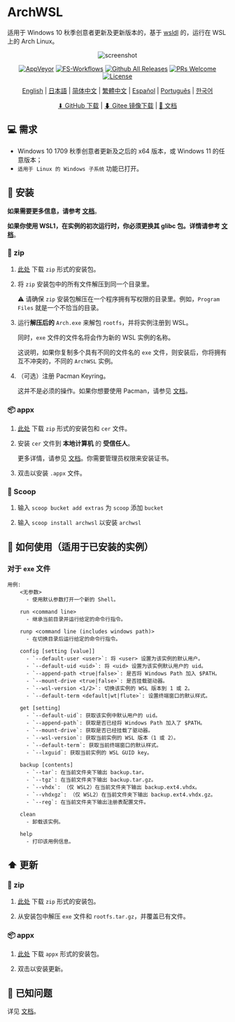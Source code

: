 # ArchWSL

适用于 Windows 10 秋季创意者更新及更新版本的，基于 [wsldl](https://github.com/yuk7/wsldl) 的，运行在 WSL 上的 Arch Linux。

<div align="center">

![screenshot](https://raw.githubusercontent.com/wiki/yuk7/wsldl/img/Arch_Alpine_Ubuntu.png)

[![AppVeyor](https://img.shields.io/appveyor/ci/yuk7/ArchWSL.svg?logo=Windows&style=flat-square)](https://ci.appveyor.com/project/yuk7/archwsl)
[![FS-Workflows](https://img.shields.io/github/workflow/status/yuk7/ArchWSL-FS/Continuous%20Integration?logo=Linux&style=flat-square)](https://github.com/yuk7/ArchWSL-FS/actions)
[![Github All Releases](https://img.shields.io/github/downloads/yuk7/ArchWSL/total.svg?style=flat-square)](https://github.com/yuk7/ArchWSL/releases/latest)
[![PRs Welcome](https://img.shields.io/badge/PRs-welcome-brightgreen.svg?style=flat-square)](https://makeapullrequest.com)
[![License](https://img.shields.io/github/license/yuk7/ArchWSL.svg?style=flat-square)](https://github.com/yuk7/ArchWSL/blob/master/LICENSE)

[English](https://github.com/yuk7/ArchWSL/blob/master/README.md) | [日本語]([README_ja.md](https://github.com/yuk7/ArchWSL/blob/master/i18n/README_ja.md)) | [简体中文](https://github.com/yuk7/ArchWSL/blob/master/i18n/README_zh-cn.md) | [繁體中文](https://github.com/yuk7/ArchWSL/blob/master/README_zh-tw.md) | [Español](https://github.com/yuk7/ArchWSL/blob/master/README_es.md) | [Português](https://github.com/yuk7/ArchWSL/blob/master/README_pt-br.md) | [한국어](https://github.com/yuk7/ArchWSL/blob/master/README_ko-kr.md)

[⬇ GitHub 下载](https://github.com/yuk7/ArchWSL/releases/latest) | [⬇ Gitee 镜像下载](https://gitee.com/yuk7/archwsl-mirror) | [📓 文档](https://wsldl-pg.github.io/ArchW-docs/)

</div>

## 💻 需求

- Windows 10 1709 秋季创意者更新及之后的 x64 版本，或 Windows 11 的任意版本；
- `适用于 Linux 的 Windows 子系统` 功能已打开。

## 💾 安装

**如果需要更多信息，请参考 [文档](https://wsldl-pg.github.io/ArchW-docs/How-to-Setup)**。

**如果你使用 WSL1，在实例的初次运行时，你必须更换其 glibc 包。详情请参考 [文档](https://wsldl-pg.github.io/ArchW-docs/How-to-Setup)**。

### 📁 zip

1. [此处](https://github.com/yuk7/ArchWSL/releases/latest) 下载 `zip` 形式的安装包。

2. 将 `zip` 安装包中的所有文件解压到同一个目录里。

    ⚠️ 请确保 `zip` 安装包解压在一个程序拥有写权限的目录里。例如，`Program Files` 就是一个不恰当的目录。

3. 运行**解压后的** `Arch.exe` 来解包 `rootfs`，并将实例注册到 WSL。

    同时，`exe` 文件的文件名将会作为新的 WSL 实例的名称。

    这说明，如果你复制多个具有不同的文件名的 `exe` 文件，则安装后，你将拥有互不冲突的，不同的 `ArchWSL` 实例。

4. （可选）注册 Pacman Keyring。

    这并不是必须的操作。如果你想要使用 Pacman，请参见 [文档](https://wsldl-pg.github.io/ArchW-docs/How-to-Setup/#initialize-keyring)。

### 📦 appx

1. [此处](https://github.com/yuk7/ArchWSL/releases/latest) 下载 `zip` 形式的安装包和 `cer` 文件。

2. 安装 `cer` 文件到 **本地计算机** 的 **受信任人**。

    更多详情，请参见 [文档](https://wsldl-pg.github.io/ArchW-docs/Install-Certificate)。你需要管理员权限来安装证书。

3. 双击以安装 `.appx` 文件。

### 🥄 Scoop

1. 输入 `scoop bucket add extras` 为 `scoop` 添加 `bucket`

2. 输入 `scoop install archwsl` 以安装 `archwsl`

## 📝 如何使用（适用于已安装的实例）

### 对于 `exe` 文件

```dos
用例:
    <无参数>
      - 使用默认参数打开一个新的 Shell。

    run <command line>
      - 继承当前目录并运行给定的命令行指令。

    runp <command line (includes windows path)>
      - 在切换目录后运行给定的命令行指令。

    config [setting [value]]
      - `--default-user <user>`: 将 <user> 设置为该实例的默认用户。
      - `--default-uid <uid>`: 将 <uid> 设置为该实例默认用户的 uid。
      - `--append-path <true|false>`: 是否将 Windows Path 加入 $PATH。
      - `--mount-drive <true|false>`: 是否挂载驱动器。
      - `--wsl-version <1/2>`: 切换该实例的 WSL 版本到 1 或 2。
      - `--default-term <default|wt|flute>`: 设置终端窗口的默认样式。

    get [setting]
      - `--default-uid`: 获取该实例中默认用户的 uid。
      - `--append-path`: 获取是否已经将 Windows Path 加入了 $PATH。
      - `--mount-drive`: 获取是否已经挂载了驱动器。
      - `--wsl-version`: 获取当前实例的 WSL 版本（1 或 2）。
      - `--default-term`: 获取当前终端窗口的默认样式。
      - `--lxguid`: 获取当前实例的 WSL GUID key。

    backup [contents]
      - `--tar`: 在当前文件夹下输出 backup.tar。
      - `--tgz`: 在当前文件夹下输出 backup.tar.gz。
      - `--vhdx`: （仅 WSL2）在当前文件夹下输出 backup.ext4.vhdx。
      - `--vhdxgz`: （仅 WSL2）在当前文件夹下输出 backup.ext4.vhdx.gz。
      - `--reg`: 在当前文件夹下输出注册表配置文件。

    clean
      - 卸载该实例。

    help
      - 打印该用例信息。
```

## ⬆️ 更新

### 📁 zip

1. [此处](https://github.com/yuk7/ArchWSL/releases/latest) 下载 `zip` 形式的安装包。

2. 从安装包中解压 `exe` 文件和 `rootfs.tar.gz`，并覆盖已有文件。

### 📦 appx

1. [此处](https://github.com/yuk7/ArchWSL/releases/latest) 下载 `appx` 形式的安装包。

2. 双击以安装更新。

## 🚫 已知问题

详见 [文档](https://wsldl-pg.github.io/ArchW-docs/)。
